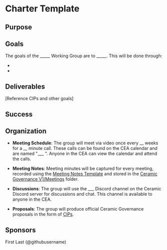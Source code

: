 # Charter Template


## Purpose



## Goals

The goals of the _____ Working Group are to _____. This will be done through:

- 
- 


## Deliverables

[Reference CIPs and other goals]


## Success



## Organization

- **Meeting Schedule**: The group will meet via video once every __  weeks for a __  minute call. These calls can be found on the CEA calendar and are named "___ ". Anyone in the CEA can view the calendar and attend the calls.

- **Meeting Notes**: Meeting minutes will be captured for every meeting, recorded using the [Meeting Notes Template](templates/meeting-notes-template.md) and stored in the [Ceramic Governance V1/Meetings](working-groups/ceramic-governance/meetings) folder.

- **Discussions**: The group will use the ___  Discord channel on the Ceramic Discord server for discussions and chat. This channel is available to anyone in the CEA.

- **Proposals**: The group will produce official Ceramic Governance proposals in the form of [CIPs](http://github.com/ceramicnetwork/cip).


## Sponsors

First Last (@githubusername)
